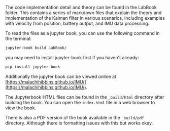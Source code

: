 The code implementation detail and theory can be found in the LabBook folder. This contains a series of markdown files that explain the theory and implementation of the Kalman filter in various scenarios, including examples with velocity from position, battery output, and IMU data processing.

To read the files as a jupyter book, you can use the following command in the terminal:

```bash
jupyter-book build LabBook/
```

you may need to install jupyter-book first if you haven't already:

```bash
pip install jupyter-book
```

Additionally the jupyter book can be viewed online at [https://malachihibbins.github.io/IMU/](https://malachihibbins.github.io/IMU/).

The Jupyterbook HTML files can be found in the `_build/html` directory after building the book. You can open the `index.html` file in a web browser to view the book.

There is also a PDF version of the book available in the `_build/pdf` directory. Although there is formatting issues with this but works okay.